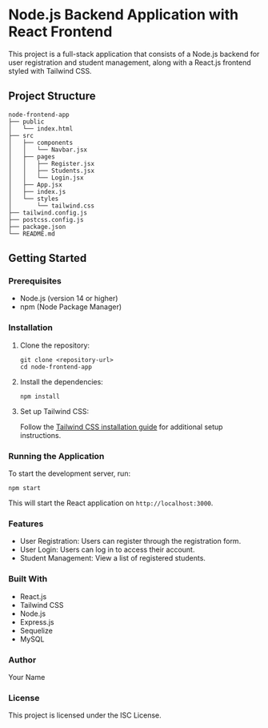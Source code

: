 # Node.js Backend Application with React Frontend

This project is a full-stack application that consists of a Node.js backend for user registration and student management, along with a React.js frontend styled with Tailwind CSS.

## Project Structure

```
node-frontend-app
├── public
│   └── index.html
├── src
│   ├── components
│   │   └── Navbar.jsx
│   ├── pages
│   │   ├── Register.jsx
│   │   ├── Students.jsx
│   │   └── Login.jsx
│   ├── App.jsx
│   ├── index.js
│   └── styles
│       └── tailwind.css
├── tailwind.config.js
├── postcss.config.js
├── package.json
└── README.md
```

## Getting Started

### Prerequisites

- Node.js (version 14 or higher)
- npm (Node Package Manager)

### Installation

1. Clone the repository:

   ```
   git clone <repository-url>
   cd node-frontend-app
   ```

2. Install the dependencies:

   ```
   npm install
   ```

3. Set up Tailwind CSS:

   Follow the [Tailwind CSS installation guide](https://tailwindcss.com/docs/installation) for additional setup instructions.

### Running the Application

To start the development server, run:

```
npm start
```

This will start the React application on `http://localhost:3000`.

### Features

- User Registration: Users can register through the registration form.
- User Login: Users can log in to access their account.
- Student Management: View a list of registered students.

### Built With

- React.js
- Tailwind CSS
- Node.js
- Express.js
- Sequelize
- MySQL

### Author

Your Name

### License

This project is licensed under the ISC License.